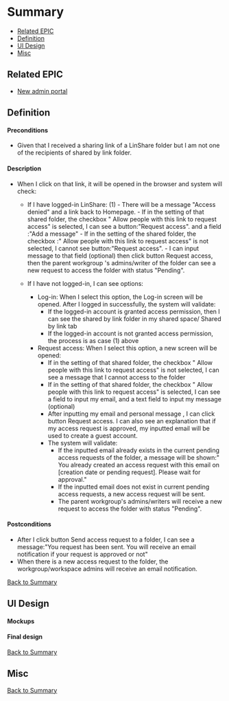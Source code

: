 # Summary

* [Related EPIC](#related-epic)
* [Definition](#definition)
* [UI Design](#ui-design)
* [Misc](#misc)

## Related EPIC

* [New admin portal](./README.md)

## Definition

#### Preconditions

- Given that I received a sharing link of a LinShare folder but I am not one of the recipients of shared by link folder.

#### Description

- When I click on that link,  it will be opened in the browser and system will check:

    - If I have logged-in LinShare: (1)
           - There will be a message "Access denied" and a link back to Homepage. 
           - If in the setting of that shared folder, the checkbox " Allow people with this link to request access" is selected, I can see a button:"Request access". and a field :"Add a message"
           - If in the setting of the shared folder, the checkbox :" Allow people with this link to request access" is not selected, I cannot see button:"Request access".
           - I can input message to that field (optional) then click button Request access, then the parent workgroup 's admins/writer of the folder can see a new request to access the folder with status "Pending".

    - If I have not logged-in, I can see options:
        - Log-in: When I select this option, the Log-in screen will be opened. After I logged in successfully, the system will validate:
            - If the logged-in account is granted access permission, then I can see the shared by link folder in my shared space/ Shared by link tab
            - If the logged-in account is not granted access permission, the process is as case (1) above
        - Request access: When I select this option, a new screen will be opened:
            - If in the setting of that shared folder, the checkbox " Allow people with this link to request access" is not selected, I can see a message that I cannot access to the folder
            - If in the setting of that shared folder, the checkbox " Allow people with this link to request access" is  selected, I can see a field to input my email, and a text field to input my message (optional)
            - After inputting my email and personal message , I can click button Request access. I can also see an explanation that if my access request is approved, my inputted email will be used to create a guest account.
            - The system will validate:
                - If the inputted email already exists in the current pending access requests of the folder, a message will be shown:" You already created an access request with this email on [creation date or pending request]. Please wait for approval."
                - If the inputted email does not exist in current pending access requests, a new access request will be sent.
                - The parent workgroup's admins/writers will receive a new request to access the folder with status "Pending".


#### Postconditions

- After I click button Send access request to a folder, I can see a message:"You request has been sent. You will receive an email notification if your request is approved or not"
- When there is a new access request to the folder, the workgroup/workspace admins will receive an email notification.

[Back to Summary](#summary)

## UI Design

#### Mockups


#### Final design


[Back to Summary](#summary)
## Misc

[Back to Summary](#summary)
